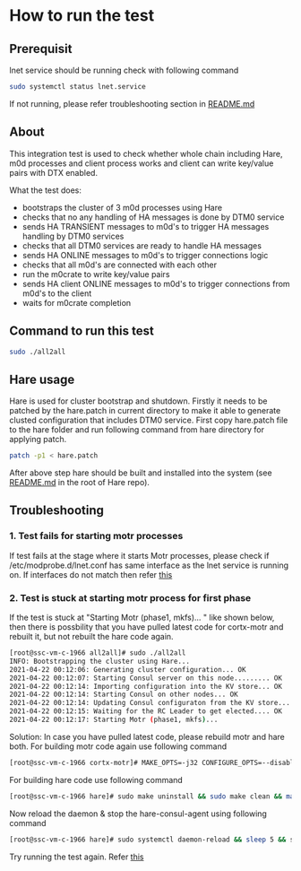 # How to run the test

## Prerequisit
lnet service should be running check with following command
```sh
sudo systemctl status lnet.service
```

If not running, please refer troubleshooting section in [README.md](https://github.com/Seagate/cortx-hare/blob/main/README.md#data_iface)

## About

This integration test is used to check whether whole
chain including Hare, m0d processes and client process
works and client can write key/value pairs with DTX
enabled.

What the test does:
 - bootstraps the cluster of 3 m0d processes using Hare
 - checks that no any handling of HA messages is done by
   DTM0 service
 - sends HA TRANSIENT messages to m0d's to trigger HA messages
   handling by DTM0 services
 - checks that all DTM0 services are ready to handle HA
   messages
 - sends HA ONLINE messages to m0d's to trigger connections
   logic
 - checks that all m0d's are connected with each other
 - run the m0crate to write key/value pairs
 - sends HA client ONLINE messages to m0d's to trigger
   connections from m0d's to the client
 - waits for m0crate completion

## Command to run this test
```sh
sudo ./all2all
```

## Hare usage

Hare is used for cluster bootstrap and shutdown. Firstly
it needs to be patched by the hare.patch in current directory
to make it able to generate clusted configuration that includes
DTM0 service. First copy hare.patch file to the hare folder and run 
following command from hare directory for applying patch.
```sh
patch -p1 < hare.patch
```
After above step hare should be built and installed into the system 
(see [README.md](https://github.com/Seagate/cortx-hare/blob/main/README.md) in the root of Hare repo).

## Troubleshooting
### 1. Test fails for starting motr processes
If test fails at the stage where it starts Motr processes, please check if /etc/modprobe.d/lnet.conf has same interface as 
the lnet service is running on. If interfaces do not match then refer [this](https://github.com/Seagate/cortx-hare/blob/main/README.md#data_iface)

### 2. Test is stuck at starting motr process for first phase
If the test is stuck at "Starting Motr (phase1, mkfs)... " like shown below, then there is possbility that 
you have pulled latest code for cortx-motr and rebuilt it, but not rebuilt the hare code again.

```sh
[root@ssc-vm-c-1966 all2all]# sudo ./all2all
INFO: Bootstrapping the cluster using Hare...
2021-04-22 00:12:06: Generating cluster configuration... OK
2021-04-22 00:12:07: Starting Consul server on this node......... OK
2021-04-22 00:12:14: Importing configuration into the KV store... OK
2021-04-22 00:12:14: Starting Consul on other nodes... OK
2021-04-22 00:12:14: Updating Consul configuraton from the KV store... OK
2021-04-22 00:12:15: Waiting for the RC Leader to get elected.... OK
2021-04-22 00:12:17: Starting Motr (phase1, mkfs)...

```
Solution:
In case you have pulled latest code, please rebuild motr and hare both. 
For building motr code again use following command
```sh
[root@ssc-vm-c-1966 cortx-motr]# MAKE_OPTS=-j32 CONFIGURE_OPTS=--disable-altogether-mode\ --enable-debug\ --enable-dtm0\ --with-trace-ubuf-size=32  ./scripts/m0 rebuild || echo FAIL;
```
For building hare code use following command
```sh
[root@ssc-vm-c-1966 hare]# sudo make uninstall && sudo make clean && make && sudo make install
```
Now reload the daemon & stop the hare-consul-agent using following command

```sh
[root@ssc-vm-c-1966 hare]# sudo systemctl daemon-reload && sleep 5 && service hare-consul-agent stop 
```
Try running the test again. Refer [this](https://github.com/Seagate/cortx-motr/blob/dtm0-main/dtm0/it/all2all/README.md#command-to-run-this-test)
